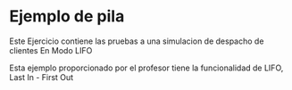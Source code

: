 # Ejemplo de pila

Este Ejercicio contiene las pruebas a una simulacion de despacho de clientes En Modo LIFO

Esta ejemplo proporcionado por el profesor tiene la funcionalidad de
LIFO, Last In - First Out 